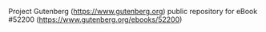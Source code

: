 Project Gutenberg (https://www.gutenberg.org) public repository for
eBook #52200 (https://www.gutenberg.org/ebooks/52200)
